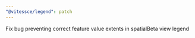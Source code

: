 ```yaml
---
"@vitessce/legend": patch
---
```


Fix bug preventing correct feature value extents in spatialBeta view legend
